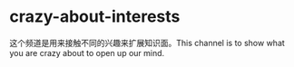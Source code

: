 # crazy-about-interests
这个频道是用来接触不同的兴趣来扩展知识面。This channel is to show what you are crazy about to open up our mind.
